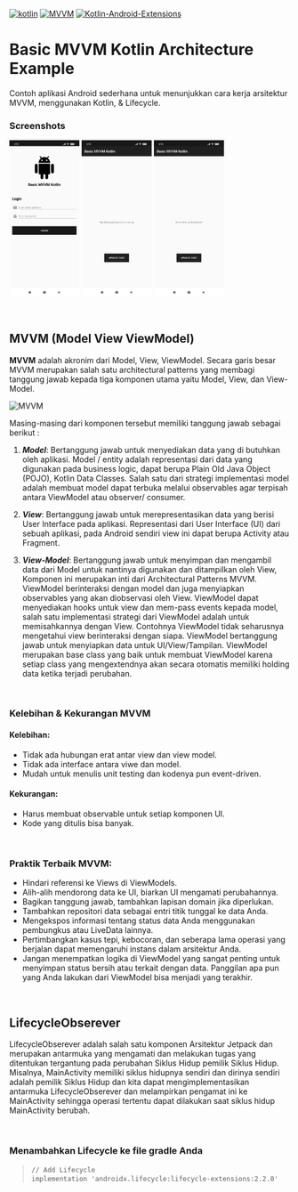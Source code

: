 [![kotlin](https://img.shields.io/badge/Kotlin-1.3.xxx-brightgreen.svg)](https://kotlinlang.org/)
[![MVVM](https://img.shields.io/badge/Clean--Code-MVVM-brightgreen.svg)](https://github.com/googlesamples/android-architecture) 
[![Kotlin-Android-Extensions](https://img.shields.io/badge/Kotlin--Android--Extensions-plugin-red.svg)](https://kotlinlang.org/docs/tutorials/android-plugin.html)


# Basic MVVM Kotlin Architecture Example
Contoh aplikasi Android sederhana untuk menunjukkan cara kerja arsitektur MVVM, menggunakan Kotlin, &amp; Lifecycle.

### Screenshots

<div align:left;display:inline;>
  <img width="25%" height="25%" src="https://github.com/SetiaBudy-Me/basic-mvvm-kotlin-architecture-example/blob/master/res/Image%20Screenshot%20Login.jpeg"/>
  <img width="25%" height="25%" src="https://github.com/SetiaBudy-Me/basic-mvvm-kotlin-architecture-example/blob/master/res/Image%20Screenshot%2001.jpeg"/>
  <img width="25%" height="25%" src="https://github.com/SetiaBudy-Me/basic-mvvm-kotlin-architecture-example/blob/master/res/Image%20Screenshot%2002.jpeg"/>
</div>

$~~$

## MVVM (Model View ViewModel)
**MVVM** adalah akronim dari Model, View, ViewModel. Secara garis besar MVVM merupakan salah satu architectural patterns yang membagi tanggung jawab kepada tiga komponen utama yaitu Model, View, dan View-Model.

![MVVM](https://upload.wikimedia.org/wikipedia/commons/8/87/MVVMPattern.png)

Masing-masing dari komponen tersebut memiliki tanggung jawab sebagai berikut :

1. ***Model***: Bertanggung jawab untuk menyediakan data yang di butuhkan oleh aplikasi.
   Model / entity adalah representasi dari data yang digunakan pada business logic, dapat berupa Plain Old Java Object (POJO), Kotlin Data Classes.
   Salah satu dari strategi implementasi model adalah membuat model dapat terbuka melalui observables agar terpisah antara ViewModel atau observer/ consumer.

2. ***View***: Bertanggung jawab untuk merepresentasikan data yang berisi User Interface pada aplikasi.
   Representasi dari User Interface (UI) dari sebuah aplikasi, pada Android sendiri view ini dapat berupa Activity atau Fragment.

3. ***View-Model***: Bertanggung jawab untuk menyimpan dan mengambil data dari Model untuk nantinya digunakan dan ditampilkan oleh View, Komponen ini merupakan inti dari Architectural Patterns MVVM. ViewModel berinteraksi dengan model dan juga menyiapkan observables yang akan diobservasi oleh View. ViewModel dapat menyediakan hooks untuk view dan mem-pass events kepada model, salah satu implementasi strategi dari ViewModel adalah untuk memisahkannya dengan View. Contohnya ViewModel tidak seharusnya mengetahui view berinteraksi dengan siapa. ViewModel bertanggung jawab untuk menyiapkan data untuk UI/View/Tampilan. ViewModel merupakan base class yang baik untuk membuat ViewModel karena setiap class yang mengextendnya akan secara otomatis memiliki holding data ketika terjadi perubahan.

$~$

### Kelebihan & Kekurangan MVVM
#### Kelebihan:
- Tidak ada hubungan erat antar view dan view model.
- Tidak ada interface antara viwe dan model.
- Mudah untuk menulis unit testing dan kodenya pun event-driven.

#### Kekurangan:
- Harus membuat observable untuk setiap komponen UI.
- Kode yang ditulis bisa banyak.

$~$

### Praktik Terbaik MVVM:
- Hindari referensi ke Views di ViewModels.
- Alih-alih mendorong data ke UI, biarkan UI mengamati perubahannya.
- Bagikan tanggung jawab, tambahkan lapisan domain jika diperlukan.
- Tambahkan repositori data sebagai entri titik tunggal ke data Anda.
- Mengekspos informasi tentang status data Anda menggunakan pembungkus atau LiveData lainnya.
- Pertimbangkan kasus tepi, kebocoran, dan seberapa lama operasi yang berjalan dapat memengaruhi instans dalam arsitektur Anda.
- Jangan menempatkan logika di ViewModel yang sangat penting untuk menyimpan status bersih atau terkait dengan data. Panggilan apa pun yang Anda lakukan dari ViewModel bisa menjadi yang terakhir.

$~$

## LifecycleObserever
LifecycleObserever adalah salah satu komponen Arsitektur Jetpack dan merupakan antarmuka yang mengamati dan melakukan tugas yang ditentukan tergantung pada perubahan Siklus Hidup pemilik Siklus Hidup. Misalnya, MainActivity memiliki siklus hidupnya sendiri dan dirinya sendiri adalah pemilik Siklus Hidup dan kita dapat mengimplementasikan antarmuka LifecycleObserever dan melampirkan pengamat ini ke MainActivity sehingga operasi tertentu dapat dilakukan saat siklus hidup MainActivity berubah.

$~~$

### Menambahkan Lifecycle ke file gradle Anda
  
>     // Add Lifecycle  
>     implementation 'androidx.lifecycle:lifecycle-extensions:2.2.0'

